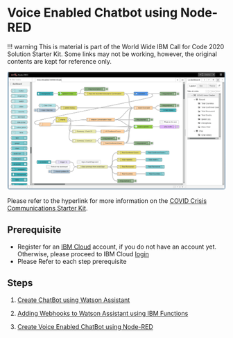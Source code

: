 # Voice Enabled Chatbot using Node-RED

!!! warning 
    This is material is part of the World Wide IBM Call for Code 2020 Solution Starter Kit.  Some links may not be working, however, the original contents are kept for reference only.


![Node RED](./Solution-Starter-Kit-Communication-2020/node-red/images/Node-RED-COVIDChatBot-flow.png)

Please refer to the hyperlink for more information on the [COVID Crisis Communications Starter Kit](./Solution-Starter-Kit-Communication-2020/README.md).

## Prerequisite

- Register for an [IBM Cloud](https://cloud.ibm.com/registration) account, if you do not have an account yet. Otherwise, please proceed to IBM Cloud [login](https://cloud.ibm.com/login)
- Please Refer to each step prerequisite

## Steps
    
1. [Create ChatBot using Watson Assistant](./Solution-Starter-Kit-Communication-2020/assistant/README.md)
    
2. [Adding Webhooks to Watson Assistant using IBM Functions](Solution-Starter-Kit-Communication-2020/webhook/README.md)

3. [Create Voice Enabled ChatBot using Node-RED](Solution-Starter-Kit-Communication-2020/node-red/README.md)
